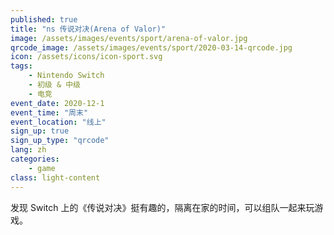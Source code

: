 ```yaml
---
published: true
title: "ns 传说对决(Arena of Valor)"
image: /assets/images/events/sport/arena-of-valor.jpg
qrcode_image: /assets/images/events/sport/2020-03-14-qrcode.jpg
icon: /assets/icons/icon-sport.svg
tags: 
    - Nintendo Switch
    - 初级 & 中级
    - 电竞
event_date: 2020-12-1
event_time: "周末"
event_location: "线上"
sign_up: true
sign_up_type: "qrcode"
lang: zh
categories:
    - game
class: light-content
---
```


发现 Switch 上的《传说对决》挺有趣的，隔离在家的时间，可以组队一起来玩游戏。
